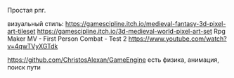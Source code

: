 ﻿Простая рпг.

визуальный стиль:
https://gamescipline.itch.io/medieval-fantasy-3d-pixel-art-tileset
https://gamescipline.itch.io/3d-medieval-world-pixel-art-set
Rpg Maker MV - First Person Combat - Test 2
https://www.youtube.com/watch?v=4qwTVyXGTdk



https://github.com/ChristosAlexan/GameEngine
	есть физика, анимация, поиск пути